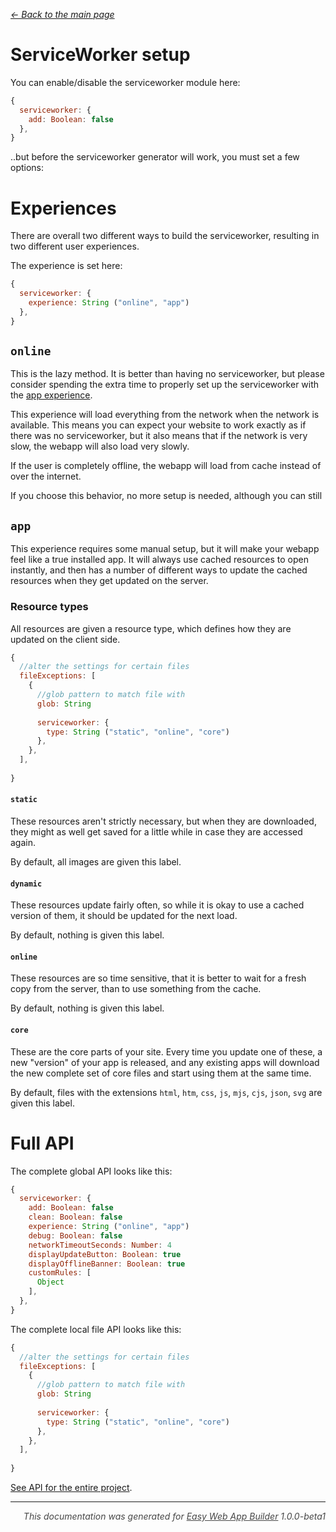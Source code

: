 _[<- Back to the main page](../README.md)_
# ServiceWorker setup
You can enable/disable the serviceworker module here:
```js
{
  serviceworker: {
    add: Boolean: false
  },
}
```
..but before the serviceworker generator will work, you must set a few options:


# Experiences
There are overall two different ways to build the serviceworker, resulting in two different user experiences.

The experience is set here:
```js
{
  serviceworker: {
    experience: String ("online", "app")
  },
}
```

## `online`
This is the lazy method. It is better than having no serviceworker, but please consider spending the extra time to properly set up the serviceworker with the [app experience](#app).

This experience will load everything from the network when the network is available. This means you can expect your website to work exactly as if there was no serviceworker, but it also means that if the network is very slow, the webapp will also load very slowly.

If the user is completely offline, the webapp will load from cache instead of over the internet.

If you choose this behavior, no more setup is needed, although you can still

## `app`
This experience requires some manual setup, but it will make your webapp feel like a true installed app. It will always use cached resources to open instantly, and then has a number of different ways to update the cached resources when they get updated on the server.

### Resource types
All resources are given a resource type, which defines how they are updated on the client side.

```js
{
  //alter the settings for certain files
  fileExceptions: [
    {
      //glob pattern to match file with
      glob: String
      
      serviceworker: {
        type: String ("static", "online", "core")
      },
    },
  ],
  
}
```


#### `static`
These resources aren't strictly necessary, but when they are downloaded, they might as well get saved for a little while in case they are accessed again.

By default, all images are given this label.

#### `dynamic`
These resources update fairly often, so while it is okay to use a cached version of them, it should be updated for the next load.

By default, nothing is given this label.

#### `online`
These resources are so time sensitive, that it is better to wait for a fresh copy from the server, than to use something from the cache.

By default, nothing is given this label.

#### `core`
These are the core parts of your site. Every time you update one of these, a new "version" of your app is released, and any existing apps will download the new complete set of core files and start using them at the same time.

By default, files with the extensions `html`, `htm`, `css`, `js`, `mjs`, `cjs`, `json`, `svg` are given this label.

# Full API
The complete global API looks like this:
```js
{
  serviceworker: {
    add: Boolean: false
    clean: Boolean: false
    experience: String ("online", "app")
    debug: Boolean: false
    networkTimeoutSeconds: Number: 4
    displayUpdateButton: Boolean: true
    displayOfflineBanner: Boolean: true
    customRules: [
      Object
    ],
  },
}
```
The complete local file API looks like this:
```js
{
  //alter the settings for certain files
  fileExceptions: [
    {
      //glob pattern to match file with
      glob: String
      
      serviceworker: {
        type: String ("static", "online", "core")
      },
    },
  ],
  
}
```

[See API for the entire project](./config.md).


---
<p style="opacity:.8;font-style:italic;text-align:right">This documentation was generated for <a href="https://github.com/atjn/easy-web-app-builder/#readme">Easy Web App Builder</a> 1.0.0-beta1</p>
